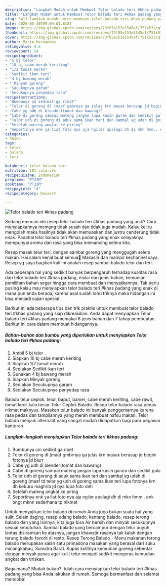 ```yaml
---
description: "Langkah Mudah untuk Membuat Telor balado teri #khas padang yang Lezat"
title: "Langkah Mudah untuk Membuat Telor balado teri #khas padang yang Lezat"
slug: 3413-langkah-mudah-untuk-membuat-telor-balado-teri-khas-padang-yang-lezat
date: 2020-05-30T09:09:04.618Z
image: https://img-global.cpcdn.com/recipes/73f05e153e1545af/751x532cq70/telor-balado-teri-khas-padang-foto-resep-utama.jpg
thumbnail: https://img-global.cpcdn.com/recipes/73f05e153e1545af/751x532cq70/telor-balado-teri-khas-padang-foto-resep-utama.jpg
cover: https://img-global.cpcdn.com/recipes/73f05e153e1545af/751x532cq70/telor-balado-teri-khas-padang-foto-resep-utama.jpg
author: Mario Hernandez
ratingvalue: 4.6
reviewcount: 14
recipeingredient:
- "5 bj telor"
- "10 bj cabe merah keriting"
- "1/2 tomat merah"
- "Sedikit ikan teri"
- "4 bj bawang merah"
- " Minyak goreng"
- "Secukupnya garam"
- "Secukupnya penyedap rasa"
recipeinstructions:
- "Bumbunya cm sedikit ga ribet"
- "Telor di goreng dl (maaf gmbrnya ga jelas krn masak berasap jd begini fotonya jd blurr"
- "Cabe yg udh di blender(tomat dan bawang)"
- "Cabe di goreng sampai mateng jangan lupa kasih garam dan sedikit gula"
- "Telor udh di goreng di aduk sama ikan teri dan sambal yg udah di goreng (maaf td telor yg udh di goreng sama ikan teri lupa fotonya krn dh keburu maghrib jd nya lupa foto deh"
- "Setelah mateng angkat ke piring"
- "Sepertinya enk ya liat foto nya aja ngiler apalagi dh di mkn hmm.. enk bngt mknn sederhana tp nikmat"
categories:
- Resep
tags:
- telor
- balado
- teri

katakunci: telor balado teri 
nutrition: 101 calories
recipecuisine: Indonesian
preptime: "PT34M"
cooktime: "PT32M"
recipeyield: "4"
recipecategory: Dessert

---
```



![Telor balado teri #khas padang](https://img-global.cpcdn.com/recipes/73f05e153e1545af/751x532cq70/telor-balado-teri-khas-padang-foto-resep-utama.jpg)

Sedang mencari ide resep telor balado teri #khas padang yang unik? Cara menyiapkannya memang tidak susah dan tidak juga mudah. Kalau keliru mengolah maka hasilnya tidak akan memuaskan dan justru cenderung tidak enak. Padahal telor balado teri #khas padang yang enak selayaknya mempunyai aroma dan rasa yang bisa memancing selera kita.

Resep masak telur teri, dengan sambal goreng yang menggugah selera makan. Hai salam kenal buat semua🤗 Makasih dah mampir kechannel saya. Resep yg saya bagikan kali ini adalah resep sambal balado telor dan teri.

Ada beberapa hal yang sedikit banyak berpengaruh terhadap kualitas rasa dari telor balado teri #khas padang, mulai dari jenis bahan, kemudian pemilihan bahan segar hingga cara membuat dan menyajikannya. Tak perlu pusing kalau mau menyiapkan telor balado teri #khas padang yang enak di mana pun anda berada, karena asal sudah tahu triknya maka hidangan ini bisa menjadi sajian spesial.


Berikut ini ada beberapa tips dan trik praktis untuk membuat telor balado teri #khas padang yang siap dikreasikan. Anda dapat menyiapkan Telor balado teri #khas padang memakai 8 jenis bahan dan 7 tahap pembuatan. Berikut ini cara dalam membuat hidangannya.

<!--inarticleads1-->

##### Bahan-bahan dan bumbu yang diperlukan untuk menyiapkan Telor balado teri #khas padang:

1. Ambil 5 bj telor
1. Siapkan 10 bj cabe merah keriting
1. Siapkan 1/2 tomat merah
1. Sediakan Sedikit ikan teri
1. Gunakan 4 bj bawang merah
1. Siapkan  Minyak goreng
1. Sediakan Secukupnya garam
1. Sediakan Secukupnya penyedap rasa


Balado telur ceplok. telur, baput, bamer, cabe merah keriting, cabe rawit, tomat kecil kalo besar Telur Ceplok Balado. Resep telur balado rasa pedas nikmat maknyus. Masakan telur balado ini banyak penggemarnya karena rasa pedas dan tampilannya yang merah membuat nafsu makan. Telor balado menjadi alternatif yang sangat mudah didapatkan bagi para pegawai kantoran. 

<!--inarticleads2-->

##### Langkah-langkah menyiapkan Telor balado teri #khas padang:

1. Bumbunya cm sedikit ga ribet
1. Telor di goreng dl (maaf gmbrnya ga jelas krn masak berasap jd begini fotonya jd blurr
1. Cabe yg udh di blender(tomat dan bawang)
1. Cabe di goreng sampai mateng jangan lupa kasih garam dan sedikit gula
1. Telor udh di goreng di aduk sama ikan teri dan sambal yg udah di goreng (maaf td telor yg udh di goreng sama ikan teri lupa fotonya krn dh keburu maghrib jd nya lupa foto deh
1. Setelah mateng angkat ke piring
1. Sepertinya enk ya liat foto nya aja ngiler apalagi dh di mkn hmm.. enk bngt mknn sederhana tp nikmat


Untuk menyajikan telor balado di rumah Anda juga bukan suatu hal yang sulit. Selain daging, resep udang balado, kentang balado, resep terong balado dan yang lainnya, kita juga bisa Air bersih dan minyak secukupnya sesuai kebutuhan. Sambal balado yang bercampur dengan telur puyuh lantas disiramkan ke atasnya, jangan khawatir rasanya tak kalah dengan terung balado favorit di resto. Resep Terong Balado - Menu makanan terong balado merupakan salah satu primadona masakan yang berasal dari suku minangkabau, Sumatra Barat. Kupas kulitnya kemudian goreng sebentar dengan minyak panas agar kulit telur menjadi sedikit mengeras kemudian angkat dan tiriskan. 

Bagaimana? Mudah bukan? Itulah cara menyiapkan telor balado teri #khas padang yang bisa Anda lakukan di rumah. Semoga bermanfaat dan selamat mencoba!
